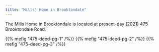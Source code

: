 ```yaml
---
title: "Mills' Home in Brooktondale"
---
```


The Mills Home in Brooktondale is located at present-day (2021) 475 Brooktondale Road.

{{% mefig "475-deed-pg-1" /%}}
{{% mefig "475-deed-pg-2" /%}}
{{% mefig "475-deed-pg-3" /%}}
